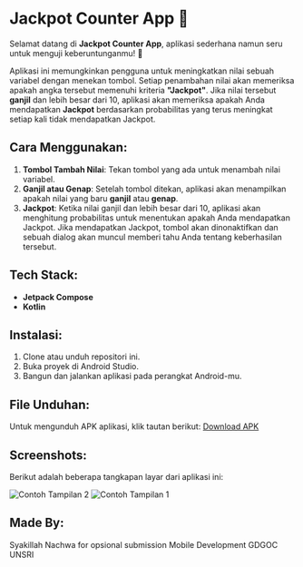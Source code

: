 # Jackpot Counter App 🎉

Selamat datang di **Jackpot Counter App**, aplikasi sederhana namun seru untuk menguji keberuntunganmu! 🎰

Aplikasi ini memungkinkan pengguna untuk meningkatkan nilai sebuah variabel dengan menekan tombol. Setiap penambahan nilai akan memeriksa apakah angka tersebut memenuhi kriteria **"Jackpot"**. Jika nilai tersebut **ganjil** dan lebih besar dari 10, aplikasi akan memeriksa apakah Anda mendapatkan **Jackpot** berdasarkan probabilitas yang terus meningkat setiap kali tidak mendapatkan Jackpot.

## Cara Menggunakan:
1. **Tombol Tambah Nilai**: Tekan tombol yang ada untuk menambah nilai variabel.
2. **Ganjil atau Genap**: Setelah tombol ditekan, aplikasi akan menampilkan apakah nilai yang baru **ganjil** atau **genap**.
3. **Jackpot**: Ketika nilai ganjil dan lebih besar dari 10, aplikasi akan menghitung probabilitas untuk menentukan apakah Anda mendapatkan Jackpot. Jika mendapatkan Jackpot, tombol akan dinonaktifkan dan sebuah dialog akan muncul memberi tahu Anda tentang keberhasilan tersebut.

## Tech Stack:
- **Jetpack Compose**
- **Kotlin**

## Instalasi:
1. Clone atau unduh repositori ini.
2. Buka proyek di Android Studio.
3. Bangun dan jalankan aplikasi pada perangkat Android-mu.

## File Unduhan:
Untuk mengunduh APK aplikasi, klik tautan berikut:
[Download APK](https://drive.google.com/file/d/1qrVyzgUaLYr0NUYXbDnkZRYKiTLMvNJ9/view?usp=drive_link)

## Screenshots:
Berikut adalah beberapa tangkapan layar dari aplikasi ini:

![Contoh Tampilan 2](https://drive.google.com/file/d/1e5J6bAzO3i8l9ThApwvEqUwMWJliKhS0/view?usp=sharing)
![Contoh Tampilan 1](https://drive.google.com/file/d/14AbfF7aPPCPD9sUOnoq2Z3ESF-b0kLuH/view?usp=sharing)

## Made By:
Syakillah Nachwa for opsional submission Mobile Development GDGOC UNSRI
